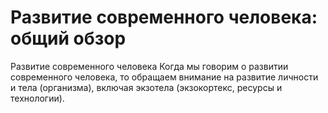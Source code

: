 # Развитие современного человека: общий обзор

Развитие современного человека
Когда мы говорим о развитии современного человека, то обращаем внимание на развитие личности и тела (организма), включая экзотела (экзокортекс, ресурсы и технологии).
